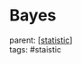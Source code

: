 # Bayes

parent: [[statistic]]\
tags: #staistic

[//begin]: # "Autogenerated link references for markdown compatibility"
[statistic]: ../statistic "Statistic"
[//end]: # "Autogenerated link references"